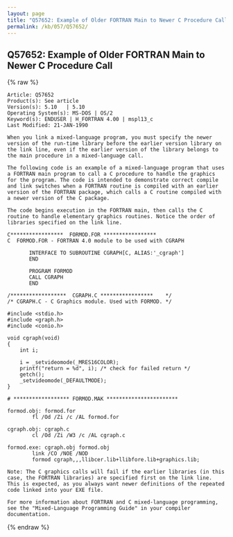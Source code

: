 ```yaml
---
layout: page
title: "Q57652: Example of Older FORTRAN Main to Newer C Procedure Call"
permalink: /kb/057/Q57652/
---
```


## Q57652: Example of Older FORTRAN Main to Newer C Procedure Call

{% raw %}

	Article: Q57652
	Product(s): See article
	Version(s): 5.10   | 5.10
	Operating System(s): MS-DOS | OS/2
	Keyword(s): ENDUSER | H_FORTRAN 4.00 | mspl13_c
	Last Modified: 21-JAN-1990
	
	When you link a mixed-language program, you must specify the newer
	version of the run-time library before the earlier version library on
	the link line, even if the earlier version of the library belongs to
	the main procedure in a mixed-language call.
	
	The following code is an example of a mixed-language program that uses
	a FORTRAN main program to call a C procedure to handle the graphics
	for the program. The code is intended to demonstrate correct compile
	and link switches when a FORTRAN routine is compiled with an earlier
	version of the FORTRAN package, which calls a C routine compiled with
	a newer version of the C package.
	
	The code begins execution in the FORTRAN main, then calls the C
	routine to handle elementary graphics routines. Notice the order of
	libraries specified on the link line.
	
	C*****************  FORMOD.FOR *****************
	C  FORMOD.FOR - FORTRAN 4.0 module to be used with CGRAPH
	
	       INTERFACE TO SUBROUTINE CGRAPH[C, ALIAS:'_cgraph']
	       END
	
	       PROGRAM FORMOD
	       CALL CGRAPH
	       END
	
	/******************  CGRAPH.C *****************    */
	/* CGRAPH.C - C Graphics module. Used with FORMOD. */
	
	#include <stdio.h>
	#include <graph.h>
	#include <conio.h>
	
	void cgraph(void)
	{
	    int i;
	
	    i = _setvideomode(_MRES16COLOR);
	    printf("return = %d", i); /* check for failed return */
	    getch();
	    _setvideomode(_DEFAULTMODE);
	}
	
	# ****************** FORMOD.MAK ***********************
	
	formod.obj: formod.for
	        fl /Od /Zi /c /AL formod.for
	
	cgraph.obj: cgraph.c
	        cl /Od /Zi /W3 /c /AL cgraph.c
	
	formod.exe: cgraph.obj formod.obj
	        link /CO /NOE /NOD
	        formod cgraph,,,llibcer.lib+llibfore.lib+graphics.lib;
	
	Note: The C graphics calls will fail if the earlier libraries (in this
	case, the FORTRAN libraries) are specified first on the link line.
	This is expected, as you always want newer definitions of the repeated
	code linked into your EXE file.
	
	For more information about FORTRAN and C mixed-language programming,
	see the "Mixed-Language Programming Guide" in your compiler
	documentation.

{% endraw %}
